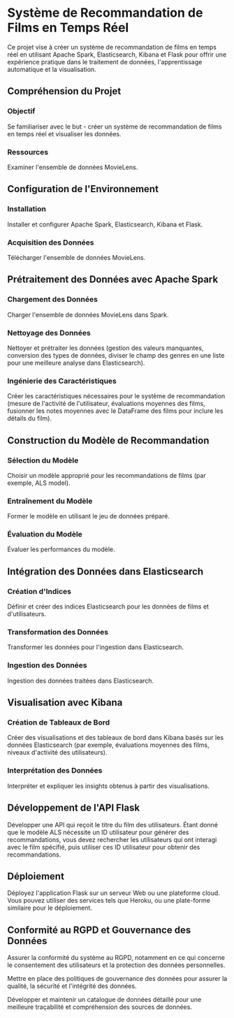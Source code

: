 # Système de Recommandation de Films en Temps Réel

Ce projet vise à créer un système de recommandation de films en temps réel en utilisant Apache Spark, Elasticsearch, Kibana et Flask pour offrir une expérience pratique dans le traitement de données, l'apprentissage automatique et la visualisation.

## Compréhension du Projet

### Objectif
Se familiariser avec le but - créer un système de recommandation de films en temps réel et visualiser les données.

### Ressources
Examiner l'ensemble de données MovieLens.

## Configuration de l'Environnement

### Installation
Installer et configurer Apache Spark, Elasticsearch, Kibana et Flask.

### Acquisition des Données
Télécharger l'ensemble de données MovieLens.

## Prétraitement des Données avec Apache Spark

### Chargement des Données
Charger l'ensemble de données MovieLens dans Spark.

### Nettoyage des Données
Nettoyer et prétraiter les données (gestion des valeurs manquantes, conversion des types de données, diviser le champ des genres en une liste pour une meilleure analyse dans Elasticsearch).

### Ingénierie des Caractéristiques
Créer les caractéristiques nécessaires pour le système de recommandation (mesure de l'activité de l'utilisateur, évaluations moyennes des films, fusionner les notes moyennes avec le DataFrame des films pour inclure les détails du film).

## Construction du Modèle de Recommandation

### Sélection du Modèle
Choisir un modèle approprié pour les recommandations de films (par exemple, ALS model).

### Entraînement du Modèle
Former le modèle en utilisant le jeu de données préparé.

### Évaluation du Modèle
Évaluer les performances du modèle.

## Intégration des Données dans Elasticsearch

### Création d'Indices
Définir et créer des indices Elasticsearch pour les données de films et d'utilisateurs.

### Transformation des Données
Transformer les données pour l'ingestion dans Elasticsearch.

### Ingestion des Données
Ingestion des données traitées dans Elasticsearch.

## Visualisation avec Kibana

### Création de Tableaux de Bord
Créer des visualisations et des tableaux de bord dans Kibana basés sur les données Elasticsearch (par exemple, évaluations moyennes des films, niveaux d'activité des utilisateurs).

### Interprétation des Données
Interpréter et expliquer les insights obtenus à partir des visualisations.

## Développement de l'API Flask

Développer une API qui reçoit le titre du film des utilisateurs. Étant donné que le modèle ALS nécessite un ID utilisateur pour générer des recommandations, vous devez rechercher les utilisateurs qui ont interagi avec le film spécifié, puis utiliser ces ID utilisateur pour obtenir des recommandations.

## Déploiement

Déployez l'application Flask sur un serveur Web ou une plateforme cloud. Vous pouvez utiliser des services tels que Heroku, ou une plate-forme similaire pour le déploiement.

## Conformité au RGPD et Gouvernance des Données

Assurer la conformité du système au RGPD, notamment en ce qui concerne le consentement des utilisateurs et la protection des données personnelles.

Mettre en place des politiques de gouvernance des données pour assurer la qualité, la sécurité et l'intégrité des données.

Développer et maintenir un catalogue de données détaillé pour une meilleure traçabilité et compréhension des sources de données.
